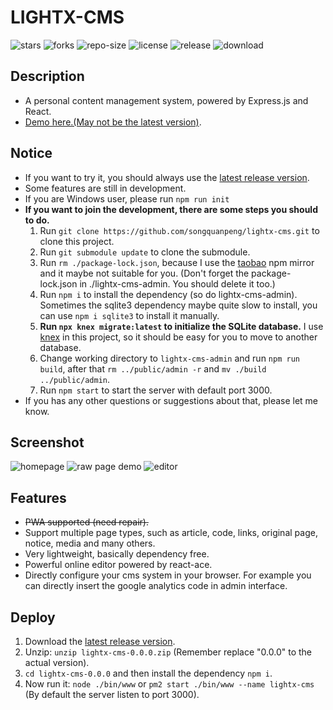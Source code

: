 # LIGHTX-CMS
![stars](https://img.shields.io/github/stars/songquanpeng/lightx-cms) ![forks](https://img.shields.io/github/forks/songquanpeng/lightx-cms) ![repo-size](https://img.shields.io/github/repo-size/songquanpeng/lightx-cms) ![license](https://img.shields.io/github/license/songquanpeng/lightx-cms) ![release](https://img.shields.io/github/v/release/songquanpeng/lightx-cms) ![download](https://img.shields.io/github/downloads/songquanpeng/lightx-cms/total)

## Description
+ A personal content management system, powered by Express.js and React.
+ [Demo here.(May not be the latest version)](https://iamazing.cn/).

## Notice
+ If you want to try it, you should always use the [latest release version](https://github.com/songquanpeng/lightx-cms/releases/latest).
+ Some features are still in development.
+ If you are Windows user, please run `npm run init`
+ **If you want to join the development, there are some steps you should to do.**
    1. Run `git clone https://github.com/songquanpeng/lightx-cms.git` to clone this project.
    2. Run `git submodule update` to clone the submodule.
    3. Run `rm ./package-lock.json`, because I use the [taobao](https://registry.npm.taobao.org/) npm mirror and it maybe not suitable for you. (Don't forget the package-lock.json in ./lightx-cms-admin. You should delete it too.)
    4. Run `npm i` to install the dependency (so do lightx-cms-admin). Sometimes the sqlite3 dependency maybe quite slow to install, you can use `npm i sqlite3` to install it manually.
    5. **Run `npx knex migrate:latest` to initialize the SQLite database.** I use [knex](http://knexjs.org/) in this project, so it should be easy for you to move to another database.
    6. Change working directory to `lightx-cms-admin` and run `npm run build`, after that `rm ../public/admin -r` and `mv ./build ../public/admin`.
    6. Run `npm start` to start the server with default port 3000. 
+ If you has any other questions or suggestions about that, please let me know.

## Screenshot
![homepage](https://user-images.githubusercontent.com/39998050/76419552-7cbd7480-63db-11ea-86a3-b21f0e5ffbff.PNG)
![raw page demo](https://user-images.githubusercontent.com/39998050/76419566-80e99200-63db-11ea-8c59-63add4bcd971.PNG)
![editor](https://user-images.githubusercontent.com/39998050/76419533-75966680-63db-11ea-9f2b-1ba7ce1aed31.PNG)

## Features
+ ~~PWA supported (need repair).~~
+ Support multiple page types, such as article, code, links, original page, notice, media and many others.
+ Very lightweight, basically dependency free.
+ Powerful online editor powered by react-ace.
+ Directly configure your cms system in your browser. For example you can directly insert the google analytics code in admin interface.

## Deploy
1. Download the [latest release version](https://github.com/songquanpeng/lightx-cms/releases/latest).
2. Unzip: `unzip lightx-cms-0.0.0.zip` (Remember replace "0.0.0" to the actual version).
3. `cd lightx-cms-0.0.0` and then install the dependency `npm i`.
4. Now run it: `node ./bin/www` or `pm2 start ./bin/www --name lightx-cms` (By default the server listen to port 3000).
